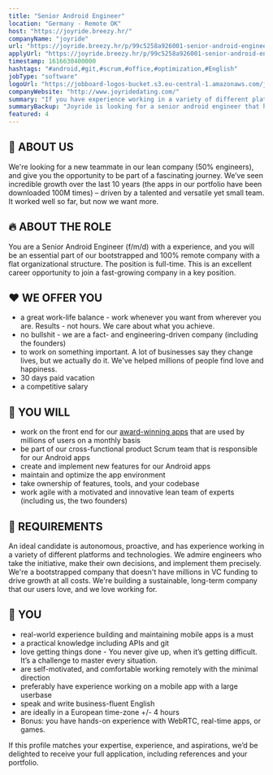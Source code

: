 ```yaml
---
title: "Senior Android Engineer"
location: "Germany - Remote OK"
host: "https://joyride.breezy.hr/"
companyName: "joyride"
url: "https://joyride.breezy.hr/p/99c5258a926001-senior-android-engineer"
applyUrl: "https://joyride.breezy.hr/p/99c5258a926001-senior-android-engineer/apply"
timestamp: 1616630400000
hashtags: "#android,#git,#scrum,#office,#optimization,#English"
jobType: "software"
logoUrl: "https://jobboard-logos-bucket.s3.eu-central-1.amazonaws.com/joyride"
companyWebsite: "http://www.joyridedating.com/"
summary: "If you have experience working in a variety of different platforms and technologies, Joyride is looking for someone with your knowledge."
summaryBackup: "Joyride is looking for a senior android engineer that has experience in: #android, #git, #scrum."
featured: 4
---
```


## 👏 ABOUT US

We're looking for a new teammate in our lean company (50% engineers), and give you the opportunity to be part of a fascinating journey. We’ve seen incredible growth over the last 10 years (the apps in our portfolio have been downloaded 100M times) – driven by a talented and versatile yet small team. It worked well so far, but now we want more.

## 🔥 ABOUT THE ROLE

You are a Senior Android Engineer (f/m/d) with a experience, and you will be an essential part of our bootstrapped and 100% remote company with a flat organizational structure. The position is full-time. This is an excellent career opportunity to join a fast-growing company in a key position.

## ❤️ WE OFFER YOU

*   a great work-life balance - work whenever you want from wherever you are. Results - not hours. We care about what you achieve.
*   no bullshit - we are a fact- and engineering-driven company (including the founders)
*   to work on something important. A lot of businesses say they change lives, but we actually do it. We've helped millions of people find love and happiness.
*   30 days paid vacation
*   a competitive salary

## 🚀 YOU WILL

*   work on the front end for our [award-winning apps](https://play.google.com/store/apps/dev?id=6485779010633223428) that are used by millions of users on a monthly basis
*   be part of our cross-functional product Scrum team that is responsible for our Android apps
*   create and implement new features for our Android apps
*   maintain and optimize the app environment
*   take ownership of features, tools, and your codebase
*   work agile with a motivated and innovative lean team of experts (including us, the two founders)

## 💪 REQUIREMENTS

An ideal candidate is autonomous, proactive, and has experience working in a variety of different platforms and technologies. We admire engineers who take the initiative, make their own decisions, and implement them precisely. We're a bootstrapped company that doesn't have millions in VC funding to drive growth at all costs. We're building a sustainable, long-term company that our users love, and we love working for.

## 🎯 YOU

*   real-world experience building and maintaining mobile apps is a must
*   a practical knowledge including APIs and git
*   love getting things done - You never give up, when it’s getting difficult. It’s a challenge to master every situation.
*   are self-motivated, and comfortable working remotely with the minimal direction
*   preferably have experience working on a mobile app with a large userbase
*   speak and write business-fluent English
*   are ideally in a European time-zone +/- 4 hours
*   Bonus: you have hands-on experience with WebRTC, real-time apps, or games.

If this profile matches your expertise, experience, and aspirations, we’d be delighted to receive your full application, including references and your portfolio.
